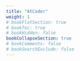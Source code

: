 ```yaml
---
title: "AtCoder"
weight: 1
# bookFlatSection: true
# bookToc: true
# bookHidden: false
bookCollapseSection: true
# bookComments: false
# bookSearchExclude: false
---
```

